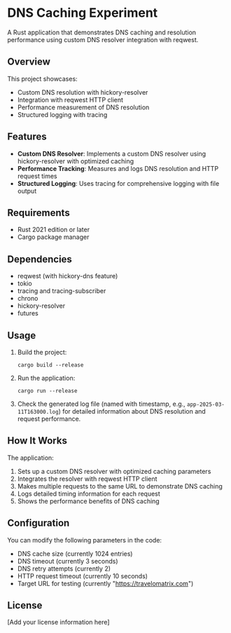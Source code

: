 # DNS Caching Experiment

A Rust application that demonstrates DNS caching and resolution performance using custom DNS resolver integration with reqwest.

## Overview

This project showcases:
- Custom DNS resolution with hickory-resolver
- Integration with reqwest HTTP client
- Performance measurement of DNS resolution
- Structured logging with tracing

## Features

- **Custom DNS Resolver**: Implements a custom DNS resolver using hickory-resolver with optimized caching
- **Performance Tracking**: Measures and logs DNS resolution and HTTP request times
- **Structured Logging**: Uses tracing for comprehensive logging with file output

## Requirements

- Rust 2021 edition or later
- Cargo package manager

## Dependencies

- reqwest (with hickory-dns feature)
- tokio
- tracing and tracing-subscriber
- chrono
- hickory-resolver
- futures

## Usage

1. Build the project:
   ```
   cargo build --release
   ```

2. Run the application:
   ```
   cargo run --release
   ```

3. Check the generated log file (named with timestamp, e.g., `app-2025-03-11T163000.log`) for detailed information about DNS resolution and request performance.

## How It Works

The application:
1. Sets up a custom DNS resolver with optimized caching parameters
2. Integrates the resolver with reqwest HTTP client
3. Makes multiple requests to the same URL to demonstrate DNS caching
4. Logs detailed timing information for each request
5. Shows the performance benefits of DNS caching

## Configuration

You can modify the following parameters in the code:
- DNS cache size (currently 1024 entries)
- DNS timeout (currently 3 seconds)
- DNS retry attempts (currently 2)
- HTTP request timeout (currently 10 seconds)
- Target URL for testing (currently "https://travelomatrix.com")

## License

[Add your license information here]
